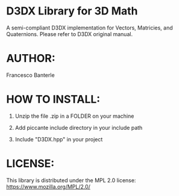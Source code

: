 D3DX Library for 3D Math
========================
A semi-compliant D3DX implementation for Vectors, Matricies, and Quaternions. Please refer to D3DX original manual.

AUTHOR:
=======
Francesco Banterle


HOW TO INSTALL:
===============

1) Unzip the file .zip in a FOLDER on your machine

2) Add piccante include directory in your include path

3) Include "D3DX.hpp" in your project

LICENSE:
========
This library is distributed under the MPL 2.0 license: https://www.mozilla.org/MPL/2.0/